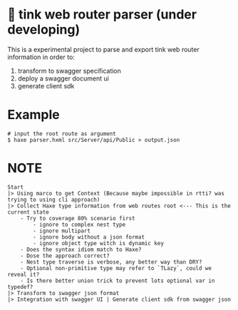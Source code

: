 # 📑 tink web router parser (under developing)

This is a experimental project to parse and export tink web router information in order to:
1. transform to swagger specification
2. deploy a swagger document ui
3. generate client sdk

# Example
```
# input the root route as argument
$ haxe parser.hxml src/Server/api/Public > output.json
```

# NOTE
```
Start
|> Using marco to get Context (Because maybe impossible in rtti? was trying to using cli approach)
|> Collect Haxe type information from web routes root <--- This is the current state
    - Try to coverage 80% scenario first
        - ignore to complex nest type
        - ignore multipart
        - ignore body without a json format
        - ignore object type witch is dynamic key
    - Does the syntax idiom match to Haxe?
    - Dose the approach correct?
    - Nest type traverse is verbose, any better way than DRY?
    - Optional non-primitive type may refer to `TLazy`, could we reveal it?
    - Is there better union trick to prevent lots optional var in typedef?
|> Transform to swagger json format
|> Integration with swagger UI | Generate client sdk from swagger json
```
